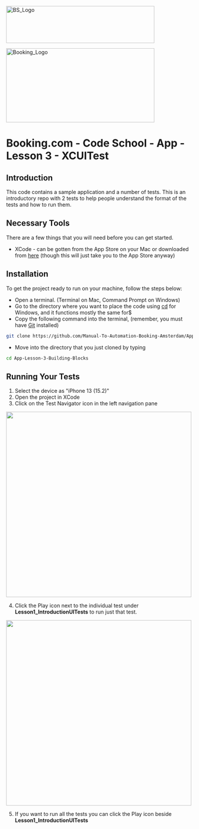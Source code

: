 <p float="left">
  <img src="https://d98b8t1nnulk5.cloudfront.net/production/images/layout/logo-header.png?1469004780" width="400" height="100" title="BS_Logo">
    <div></div>
  <img src="https://logos-world.net/wp-content/uploads/2021/08/Booking-Logo.png" width="400" height="200" title="Booking_Logo">
</p>

# Booking.com - Code School - App - Lesson 3 - XCUITest

## Introduction

This code contains a sample application and a number of tests. This is an introductory repo with 2 tests to help people understand the format of the tests and how to run them.

## Necessary Tools

There are a few things that you will need before you can get started.

* XCode - can be gotten from the App Store on your Mac or downloaded from [here](https://developer.apple.com/xcode/resources/) (though this will just take you to the App Store anyway)

## Installation

To get the project ready to run on your machine, follow the steps below:

* Open a terminal. (Terminal on Mac, Command Prompt on Windows)
* Go to the directory where you want to place the code using [cd](https://docs.microsoft.com/en-us/windows-server/administration/windows-commands/cd) for Windows, and it functions mostly the same for$
* Copy the following command into the terminal, (remember, you must have [Git](https://git-scm.com/downloads) installed)
```sh
git clone https://github.com/Manual-To-Automation-Booking-Amsterdam/App-Lesson-3-Building-Blocks.git
```
* Move into the directory that you just cloned by typing
```sh
cd App-Lesson-3-Building-Blocks
```

## Running Your Tests

1. Select the device as "iPhone 13 (15.2)"
2. Open the project in XCode
3. Click on the Test Navigator icon in the left navigation pane

<img src="https://i.imgur.com/HgpG590.png" height="500" width="500"/>

4. Click the Play icon next to the individual test under <b>Lesson1_IntroductionUITests</b> to run just that test.

<img src="https://i.imgur.com/dyAbFxh.png" height="500" width="500"/>

5. If you want to run all the tests you can click the Play icon beside <b>Lesson1_IntroductionUITests</b>
